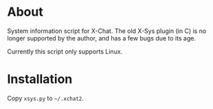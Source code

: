 # About

System information script for X-Chat. The old X-Sys plugin (in C) is no longer supported by the author, and has a few bugs due to its age.

Currently this script only supports Linux.

# Installation

Copy `xsys.py` to `~/.xchat2`.
